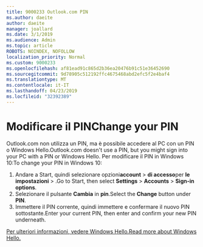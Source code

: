 ```yaml
---
title: 9000233 Outlook.com PIN
ms.author: daeite
author: daeite
manager: joallard
ms.date: 3/1/2019
ms.audience: Admin
ms.topic: article
ROBOTS: NOINDEX, NOFOLLOW
localization_priority: Normal
ms.custom: 9000233
ms.openlocfilehash: af81ead91c865d2b36ea20476b91c51e36452690
ms.sourcegitcommit: 9d78905c512192ffc4675468abd2efc5f2e4baf4
ms.translationtype: MT
ms.contentlocale: it-IT
ms.lasthandoff: 04/23/2019
ms.locfileid: "32392389"
---
```

# <a name="change-your-pin"></a><span data-ttu-id="7de85-102">Modificare il PIN</span><span class="sxs-lookup"><span data-stu-id="7de85-102">Change your PIN</span></span>

<span data-ttu-id="7de85-103">Outlook.com non utilizza un PIN, ma è possibile accedere al PC con un PIN o Windows Hello.</span><span class="sxs-lookup"><span data-stu-id="7de85-103">Outlook.com doesn't use a PIN, but you might sign into your PC with a PIN or Windows Hello.</span></span> <span data-ttu-id="7de85-104">Per modificare il PIN in Windows 10:</span><span class="sxs-lookup"><span data-stu-id="7de85-104">To change your PIN in Windows 10:</span></span>

1. <span data-ttu-id="7de85-105">Andare a Start, quindi selezionare opzioni**account** > **di accesso**per **le impostazioni** > .</span><span class="sxs-lookup"><span data-stu-id="7de85-105">Go to Start, then select **Settings** > **Accounts** > **Sign-in options**.</span></span>
2. <span data-ttu-id="7de85-106">Selezionare il pulsante **Cambia** in **pin**.</span><span class="sxs-lookup"><span data-stu-id="7de85-106">Select the **Change** button under **PIN**.</span></span>
3. <span data-ttu-id="7de85-107">Immettere il PIN corrente, quindi immettere e confermare il nuovo PIN sottostante.</span><span class="sxs-lookup"><span data-stu-id="7de85-107">Enter your current PIN, then enter and confirm your new PIN underneath.</span></span>

[<span data-ttu-id="7de85-108">Per ulteriori informazioni, vedere Windows Hello.</span><span class="sxs-lookup"><span data-stu-id="7de85-108">Read more about Windows Hello.</span></span>](https://support.microsoft.com/help/17215/)